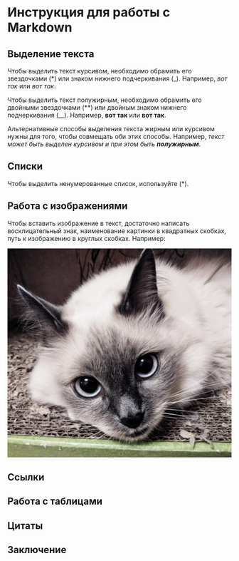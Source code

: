 # Инструкция для работы с Markdown

## Выделение текста
Чтобы выделить текст курсивом, необходимо обрамить его звездочками (*) или знаком нижнего подчеркивания (_). Например, *вот так* или _вот так_.

Чтобы выделить текст полужирным, необходимо обрамить его двойными звездочками (**) или двойным знаком нижнего подчеркивания (__). Например, **вот так** или __вот так__.

Альтернативные способы выделения текста жирным или курсивом нужны для того, чтобы совмещать оби этих способы. Например, _текст может быть выделен курсивом и при этом быть **полужирным**_.

## Списки

Чтобы выделить ненумерованные список, используйте (*).
## Работа с изображениями

Чтобы вставить изображение в текст, достаточно написать восклицательный знак, наименование картинки в квадратных скобках, путь к изображению в круглых скобках. Например:

![Привет, это Снежа!](cat.jpeg)
## Ссылки

## Работа с таблицами

## Цитаты

## Заключение
